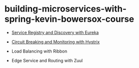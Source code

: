 # building-microservices-with-spring-kevin-bowersox-course

- [Service Registry and Discovery with Eureka](https://github.com/excelsiorsoft/building-microservices-with-spring-kevin-bowersox-course/blob/master/service-registry-and-discovery-with-eureka/README.md)

- [Circuit Breaking and Monitoring with Hystrix](https://github.com/excelsiorsoft/building-microservices-with-spring-kevin-bowersox-course/tree/master/curcuit-breaker-fault-tolerance-with-hystrix)

- Load Balancing with Ribbon

- Edge Service and Routing with Zuul